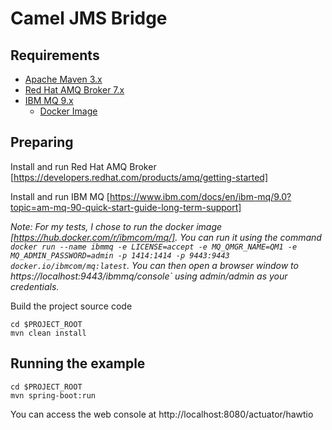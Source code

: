 # Camel JMS Bridge

## Requirements

- [Apache Maven 3.x](http://maven.apache.org)
- [Red Hat AMQ Broker 7.x](https://developers.redhat.com/products/amq/overview)
- [IBM MQ 9.x](https://www.ibm.com/products/mq)
  - [Docker Image](https://hub.docker.com/r/ibmcom/mq/)

## Preparing

Install and run Red Hat AMQ Broker [https://developers.redhat.com/products/amq/getting-started]

Install and run IBM MQ [https://www.ibm.com/docs/en/ibm-mq/9.0?topic=am-mq-90-quick-start-guide-long-term-support]

_Note: For my tests, I chose to run the docker image [https://hub.docker.com/r/ibmcom/mq/]. You can run it using the command `docker run --name ibmmq -e LICENSE=accept -e MQ_QMGR_NAME=QM1 -e MQ_ADMIN_PASSWORD=admin -p 1414:1414 -p 9443:9443 docker.io/ibmcom/mq:latest`. You can then open a browser window to https://localhost:9443/ibmmq/console` using admin/admin as your credentials._

Build the project source code

```
cd $PROJECT_ROOT
mvn clean install
```

## Running the example

```
cd $PROJECT_ROOT
mvn spring-boot:run
```

You can access the web console at http://localhost:8080/actuator/hawtio
